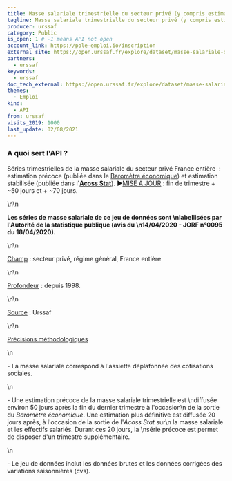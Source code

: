 ```yaml
---
title: Masse salariale trimestrielle du secteur privé (y compris estimation précoce), France entière
tagline: Masse salariale trimestrielle du secteur privé (y compris estimation précoce), France entière
producer: urssaf
category: Public
is_open: 1 # -1 means API not open
account_link: https://pole-emploi.io/inscription
external_site: https://open.urssaf.fr/explore/dataset/masse-salariale-du-secteur-prive-france-entiere/api/
partners:
  - urssaf
keywords:
  - urssaf
doc_tech_external: https://open.urssaf.fr/explore/dataset/masse-salariale-du-secteur-prive-france-entiere/api/
themes:
  - Emploi
kind:
  - API
from: urssaf
visits_2019: 1000
last_update: 02/08/2021
---
```


### A quoi sert l'API ?

<p>Séries trimestrielles de la masse salariale du secteur privé France entière  : estimation précoce (publiée dans le <a href=\"https://www.acoss.fr/home/observatoire-economique/publications/barometre-economique.html\" target=\"_blank\"><span style=\"font-weight: bolder;\">Baromètre économique</span></a>) et estimation stabilisée (<span>publiée dans l'</span><span style=\"background-color: rgb(255, 255, 255);\"><a href=\"https://www.acoss.fr/home/observatoire-economique/publications/acoss-stat.html\" style=\"background-color: rgb(255, 255, 255);\" target=\"_blank\"><b>Acoss Stat</b></a></span><span>). </span><span>►</span><span style=\"font-weight: bolder; font-family: inherit; font-size: 0.833rem;\"><u><a href=\"https://open.urssaf.fr/explore/dataset/planning-de-mise-a-jour/table/?sort=date_de_mise_a_jour\" target=\"_blank\">MISE A JOUR</a></u> : fin de trimestre + ~50 jours et + ~70 jours</span><span>.</span></p>\n\n<p><b>Les séries de masse salariale de ce jeu de données sont \nlabellisées par l'Autorité de la statistique publique (avis du \n14/04/2020 - JORF n°0095 du 18/04/2020).</b><br/></p>\n\n<p><u>Champ</u> : secteur privé, régime général, France entière<br/></p>\n\n<p><u>Profondeur</u> : depuis 1998.<br/></p>\n\n<p><u>Source</u> : Urssaf<br/></p>\n\n<p><u>Précisions méthodologiques</u><br/></p>\n<p>- La masse salariale correspond à l'assiette déplafonnée des cotisations sociales.</p>\n<p>- Une estimation précoce de la masse salariale trimestrielle est \ndiffusée environ 50 jours après la fin du dernier trimestre à l'occasion\n de la sortie du <i>Baromètre économique</i>. Une estimation plus définitive est diffusée 20 jours après, à l'occasion de la sortie de l'<i>Acoss Stat</i> sur\n la masse salariale et les effectifs salariés. Durant ces 20 jours, la \nsérie précoce est permet de disposer d'un trimestre supplémentaire.</p>\n<p>- Le jeu de données inclut les données brutes et les données corrigées des variations saisonnières (cvs).<br/><br/></p>
